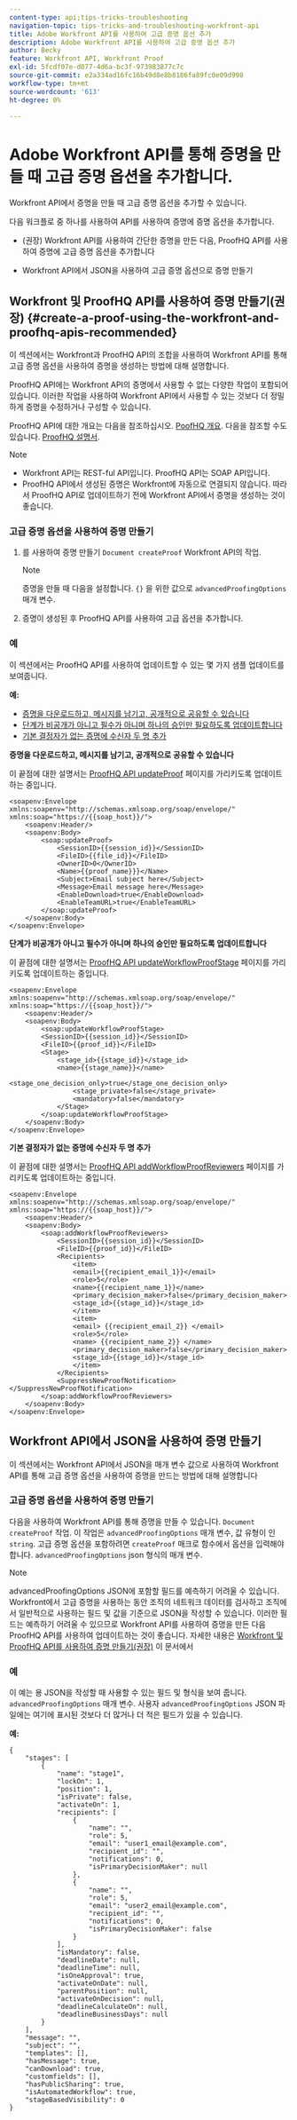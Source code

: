 ```yaml
---
content-type: api;tips-tricks-troubleshooting
navigation-topic: tips-tricks-and-troubleshooting-workfront-api
title: Adobe Workfront API를 사용하여 고급 증명 옵션 추가
description: Adobe Workfront API를 사용하여 고급 증명 옵션 추가
author: Becky
feature: Workfront API, Workfront Proof
exl-id: 5fcdf07e-d077-4d6a-bc3f-973983877c7c
source-git-commit: e2a334ad16fc16b49d8e8b8186fa89fc0e09d998
workflow-type: tm+mt
source-wordcount: '613'
ht-degree: 0%

---
```



# Adobe Workfront API를 통해 증명을 만들 때 고급 증명 옵션을 추가합니다.

Workfront API에서 증명을 만들 때 고급 증명 옵션을 추가할 수 있습니다.

다음 워크플로 중 하나를 사용하여 API를 사용하여 증명에 증명 옵션을 추가합니다.

* (권장) Workfront API를 사용하여 간단한 증명을 만든 다음, ProofHQ API를 사용하여 증명에 고급 증명 옵션을 추가합니다

* Workfront API에서 JSON을 사용하여 고급 증명 옵션으로 증명 만들기

## Workfront 및 ProofHQ API를 사용하여 증명 만들기(권장) {#create-a-proof-using-the-workfront-and-proofhq-apis-recommended}

이 섹션에서는 Workfront과 ProofHQ API의 조합을 사용하여 Workfront API를 통해 고급 증명 옵션을 사용하여 증명을 생성하는 방법에 대해 설명합니다.

ProofHQ API에는 Workfront API의 증명에서 사용할 수 없는 다양한 작업이 포함되어 있습니다. 이러한 작업을 사용하여 Workfront API에서 사용할 수 있는 것보다 더 정밀하게 증명을 수정하거나 구성할 수 있습니다.

ProofHQ API에 대한 개요는 다음을 참조하십시오. [PoofHQ 개요](../../proofhq-api/general/overview.md). 다음을 참조할 수도 있습니다. [ProofHQ 설명서](https://api.proofhq.com/home.html).

>[!NOTE]
>
>* Workfront API는 REST-ful API입니다. ProofHQ API는 SOAP API입니다.
>* ProofHQ API에서 생성된 증명은 Workfront에 자동으로 연결되지 않습니다. 따라서 ProofHQ API로 업데이트하기 전에 Workfront API에서 증명을 생성하는 것이 좋습니다.
>


### 고급 증명 옵션을 사용하여 증명 만들기

1. 를 사용하여 증명 만들기 `Document createProof` Workfront API의 작업.

   >[!NOTE]
   증명을 만들 때 다음을 설정합니다. `{}` 을 위한 값으로 `advancedProofingOptions` 매개 변수.

1. 증명이 생성된 후 ProofHQ API를 사용하여 고급 옵션을 추가합니다.

### 예

이 섹션에서는 ProofHQ API를 사용하여 업데이트할 수 있는 몇 가지 샘플 업데이트를 보여줍니다.

**예:**

* [증명을 다운로드하고, 메시지를 남기고, 공개적으로 공유할 수 있습니다](#proof-can-be-downloaded-has-a-message-and-is-shared-publicly)
* [단계가 비공개가 아니고 필수가 아니며 하나의 승인만 필요하도록 업데이트합니다](#update-a-stage-so-that-it-is-not-private-not-mandatory-and-requires-only-one-approval)
* [기본 결정자가 없는 증명에 수신자 두 명 추가](#add-two-recipients-to-a-proof-with-no-primary-decision-maker)

**증명을 다운로드하고, 메시지를 남기고, 공개적으로 공유할 수 있습니다**

이 끝점에 대한 설명서는 [ProofHQ API updateProof](https://api.proofhq.com/home/proofs/updateproof.html) 페이지를 가리키도록 업데이트하는 중입니다.

<!-- [Copy](javascript:void(0);) -->

```
<soapenv:Envelope xmlns:soapenv="http://schemas.xmlsoap.org/soap/envelope/" xmlns:soap="https://{{soap_host}}/">
    <soapenv:Header/>
    <soapenv:Body>
        <soap:updateProof>
            <SessionID>{{session_id}}</SessionID>
            <FileID>{{file_id}}</FileID>
            <OwnerID>0</OwnerID>
            <Name>{{proof_name}}}</Name>
            <Subject>Email subject here</Subject>
            <Message>Email message here</Message>
            <EnableDownload>true</EnableDownload>
            <EnableTeamURL>true</EnableTeamURL>
        </soap:updateProof>
    </soapenv:Body>
</soapenv:Envelope>
```

**단계가 비공개가 아니고 필수가 아니며 하나의 승인만 필요하도록 업데이트합니다**

이 끝점에 대한 설명서는 [ProofHQ API updateWorkflowProofStage](https://api.proofhq.com/updateworkflowproofstage.html) 페이지를 가리키도록 업데이트하는 중입니다.

<!-- [Copy](javascript:void(0);) -->

```
<soapenv:Envelope xmlns:soapenv="http://schemas.xmlsoap.org/soap/envelope/" xmlns:soap="https://{{soap_host}}/">
    <soapenv:Header/>
    <soapenv:Body>
        <soap:updateWorkflowProofStage>
        <SessionID>{{session_id}}</SessionID>
        <FileID>{{proof_id}}</FileID>
        <Stage>
            <stage_id>{{stage_id}}</stage_id>
            <name>{{stage_name}}</name>
                <stage_one_decision_only>true</stage_one_decision_only>
                <stage_private>false</stage_private>
                <mandatory>false</mandatory>
            </Stage>
        </soap:updateWorkflowProofStage>
    </soapenv:Body>
</soapenv:Envelope>
```

**기본 결정자가 없는 증명에 수신자 두 명 추가**

이 끝점에 대한 설명서는 [ProofHQ API addWorkflowProofReviewers](https://api.proofhq.com/addworkflowproofreviewers.html) 페이지를 가리키도록 업데이트하는 중입니다.

<!-- [Copy](javascript:void(0);) -->

```
<soapenv:Envelope xmlns:soapenv="http://schemas.xmlsoap.org/soap/envelope/" xmlns:soap="https://{{soap_host}}/">
    <soapenv:Header/>
    <soapenv:Body>
        <soap:addWorkflowProofReviewers>
            <SessionID>{{session_id}}</SessionID>
            <FileID>{{proof_id}}</FileID>
            <Recipients>
                <item>
                <email>{{recipient_email_1}}</email>
                <role>5</role>
                <name>{{recipient_name_1}}</name>
                <primary_decision_maker>false</primary_decision_maker>
                <stage_id>{{stage_id}}</stage_id>
                </item>
                <item>
                <email> {{recipient_email_2}} </email>
                <role>5</role>
                <name> {{recipient_name_2}} </name>
                <primary_decision_maker>false</primary_decision_maker>
                <stage_id>{{stage_id}}</stage_id>
                </item>
            </Recipients>
            <SuppressNewProofNotification></SuppressNewProofNotification>
        </soap:addWorkflowProofReviewers>
    </soapenv:Body>
</soapenv:Envelope>
```

## Workfront API에서 JSON을 사용하여 증명 만들기

이 섹션에서는 Workfront API에서 JSON을 매개 변수 값으로 사용하여 Workfront API를 통해 고급 증명 옵션을 사용하여 증명을 만드는 방법에 대해 설명합니다

### 고급 증명 옵션을 사용하여 증명 만들기

다음을 사용하여 Workfront API를 통해 증명을 만들 수 있습니다. `Document createProof` 작업. 이 작업은 `advancedProofingOptions` 매개 변수, 값 유형이 인 `string`. 고급 증명 옵션을 포함하려면 `createProof` 매크로 함수에서 옵션을 입력해야 합니다. `advancedProofingOptions` json 형식의 매개 변수.

>[!NOTE]
advancedProofingOptions JSON에 포함할 필드를 예측하기 어려울 수 있습니다. Workfront에서 고급 증명을 사용하는 동안 조직의 네트워크 데이터를 검사하고 조직에서 일반적으로 사용하는 필드 및 값을 기준으로 JSON을 작성할 수 있습니다.
이러한 필드는 예측하기 어려울 수 있으므로 Workfront API를 사용하여 증명을 만든 다음 ProofHQ API를 사용하여 업데이트하는 것이 좋습니다. 자세한 내용은 [Workfront 및 ProofHQ API를 사용하여 증명 만들기(권장)](#create-a-proof-using-the-workfront-and-proofhq-apis-recommended) 이 문서에서

### 예

이 예는 용 JSON을 작성할 때 사용할 수 있는 필드 및 형식을 보여 줍니다. `advancedProofingOptions` 매개 변수. 사용자 `advancedProofingOptions` JSON 파일에는 여기에 표시된 것보다 더 많거나 더 적은 필드가 있을 수 있습니다.

**예:**

<!-- [Copy](javascript:void(0);) -->

```
{
    "stages": [
        {
            "name": "stage1",
            "lockOn": 1,
            "position": 1,
            "isPrivate": false,
            "activateOn": 1,
            "recipients": [
                {
                    "name": "",
                    "role": 5,
                    "email": "user1_email@example.com",
                    "recipient_id": "",
                    "notifications": 0,
                    "isPrimaryDecisionMaker": null
                },
                {
                    "name": "",
                    "role": 5,
                    "email": "user2_email@example.com",
                    "recipient_id": "",
                    "notifications": 0,
                    "isPrimaryDecisionMaker": false
                }
            ],
            "isMandatory": false,
            "deadlineDate": null,
            "deadlineTime": null,
            "isOneApproval": true,
            "activateOnDate": null,
            "parentPosition": null,
            "activateOnDecision": null,
            "deadlineCalculateOn": null,
            "deadlineBusinessDays": null
        }
    ],
    "message": "",
    "subject": "",
    "templates": [],
    "hasMessage": true,
    "canDownload": true,
    "customfields": [],
    "hasPublicSharing": true,
    "isAutomatedWorkflow": true,
    "stageBasedVisibility": 0
}
```
